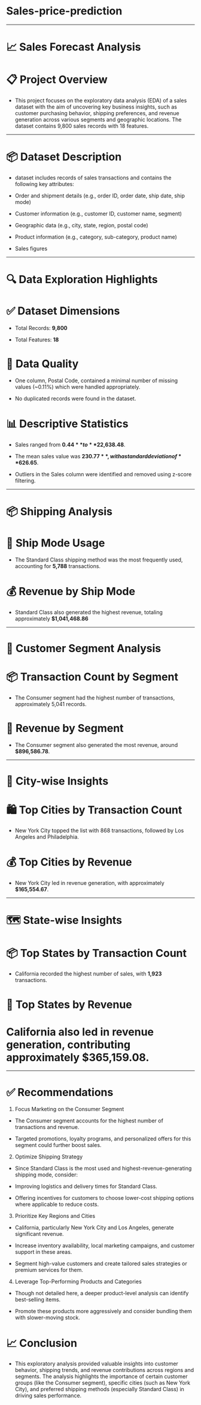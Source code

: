 # Sales-price-prediction
---

# 📈 Sales Forecast Analysis

# 📋 Project Overview

* This project focuses on the exploratory data analysis (EDA) of a sales dataset with the aim of uncovering key business insights, such as customer purchasing behavior, shipping preferences, and revenue generation across various segments and geographic locations. The dataset contains 9,800 sales records with 18 features.


---

# 📦 Dataset Description

* dataset includes records of sales transactions and contains the following key attributes:

* Order and shipment details (e.g., order ID, order date, ship date, ship mode)

* Customer information (e.g., customer ID, customer name, segment)

* Geographic data (e.g., city, state, region, postal code)

* Product information (e.g., category, sub-category, product name)

* Sales figures



---

# 🔍 Data Exploration Highlights

# ✅ Dataset Dimensions

* Total Records: **9,800**

* Total Features: **18**


# 🧼 Data Quality

* One column, Postal Code, contained a minimal number of missing values (~0.11%) which were handled appropriately.

* No duplicated records were found in the dataset.


# 📊 Descriptive Statistics

* Sales ranged from **$0.44** to **$22,638.48**.

* The mean sales value was **$230.77**, with a standard deviation of **$626.65**.

* Outliers in the Sales column were identified and removed using z-score filtering.



---

# 📦 Shipping Analysis

# 🚚 Ship Mode Usage

* The Standard Class shipping method was the most frequently used, accounting for **5,788** transactions.


# 💰 Revenue by Ship Mode

* Standard Class also generated the highest revenue, totaling approximately **$1,041,468.86**



---

# 👥 Customer Segment Analysis

# 📦 Transaction Count by Segment

* The Consumer segment had the highest number of transactions, approximately 5,041 records.


# 💸 Revenue by Segment

* The Consumer segment also generated the most revenue, around **$896,586.78**.



---

# 🌆 City-wise Insights

# 🛍️ Top Cities by Transaction Count

* New York City topped the list with 868 transactions, followed by Los Angeles and Philadelphia.


# 💰 Top Cities by Revenue

* New York City led in revenue generation, with approximately **$165,554.67**.



---

# 🗺️ State-wise Insights

# 📦 Top States by Transaction Count

* California recorded the highest number of sales, with **1,923** transactions.


# 💸 Top States by Revenue

# California also led in revenue generation, contributing approximately **$365,159.08**.


---

# ✅ Recommendations

1. Focus Marketing on the Consumer Segment

* The Consumer segment accounts for the highest number of transactions and revenue.

* Targeted promotions, loyalty programs, and personalized offers for this segment could further boost sales.


2. Optimize Shipping Strategy

* Since Standard Class is the most used and highest-revenue-generating shipping mode, consider:

* Improving logistics and delivery times for Standard Class.

* Offering incentives for customers to choose lower-cost shipping options where applicable to reduce costs.



3. Prioritize Key Regions and Cities

* California, particularly New York City and Los Angeles, generate significant revenue.

* Increase inventory availability, local marketing campaigns, and customer support in these areas.

* Segment high-value customers and create tailored sales strategies or premium services for them.


4. Leverage Top-Performing Products and Categories

* Though not detailed here, a deeper product-level analysis can identify best-selling items.

* Promote these products more aggressively and consider bundling them with slower-moving stock.


# 📈 Conclusion

* This exploratory analysis provided valuable insights into customer behavior, shipping trends, and revenue contributions across regions and segments. The analysis highlights the importance of certain customer groups (like the Consumer segment), specific cities (such as New York City), and preferred shipping methods (especially Standard Class) in driving sales performance.
